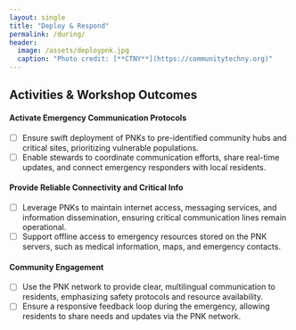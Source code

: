 ```yaml
---
layout: single
title: "Deploy & Respond"
permalink: /during/
header:
  image: /assets/deploypnk.jpg
  caption: "Photo credit: [**CTNY**](https://communitytechny.org)"
---
```


## Activities & Workshop Outcomes

#### Activate Emergency Communication Protocols
  - [ ] Ensure swift deployment of PNKs to pre-identified community hubs and critical sites, prioritizing vulnerable populations.
  - [ ] Enable stewards to coordinate communication efforts, share real-time updates, and connect emergency responders with local residents.

#### Provide Reliable Connectivity and Critical Info
  - [ ] Leverage PNKs to maintain internet access, messaging services, and information dissemination, ensuring critical communication lines remain operational.
  - [ ] Support offline access to emergency resources stored on the PNK servers, such as medical information, maps, and emergency contacts.

#### Community Engagement
  - [ ] Use the PNK network to provide clear, multilingual communication to residents, emphasizing safety protocols and resource availability.
  - [ ] Ensure a responsive feedback loop during the emergency, allowing residents to share needs and updates via the PNK network.
